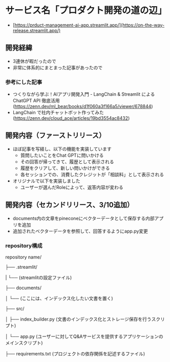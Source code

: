 # サービス名「プロダクト開発の道の辺」
- [https://prduct-management-ai-app.streamlit.app/](https://on-the-way-release.streamlit.app/)

## 開発経緯
- 3連休が暇だったので
- 非常に体系的にまとまった記事があったので

### 参考にした記事
- つくりながら学ぶ！AIアプリ開発入門 - LangChain & Streamlit による ChatGPT API 徹底活用
(https://zenn.dev/ml_bear/books/d1f060a3f166a5/viewer/678844)
- LangChain で社内チャットボット作ってみた
(https://zenn.dev/cloud_ace/articles/19bd3554ac8432)

## 開発内容（ファーストリリース）
- ほぼ記事を写経し、以下の機能を実装しています
  - 質問したいことをChat GPTに問いかける
  - その回答が帰ってきて、履歴として表示される
  - 履歴をクリアして、新しい問いかけができる
  - 各セッションでの、消費したクレジットが「相談料」として表示される
- オリジナルで以下を実装しました
  - ユーザーが選んだRoleによって、返答内容が変わる

## 開発内容（セカンドリリース、3/10追加）
- documents内の文章をpineconeにベクターデータとして保存する内部アプリを追加
- 追加されたベクターデータを参照して、回答するようにapp.py変更

### repository構成

repository name/

├── .streamlit/

| └── (streamlitの設定ファイル)

├── documents/

│ └── (ここには、インデックス化したい文書を置く)

├── src/

│ ├── index_builder.py (文書のインデックス化とストレージ保存を行うスクリプト)

│ └── app.py (ユーザーに対してQ&Aサービスを提供するアプリケーションのメインスクリプト)

├── requirements.txt (プロジェクトの依存関係を記述するファイル)